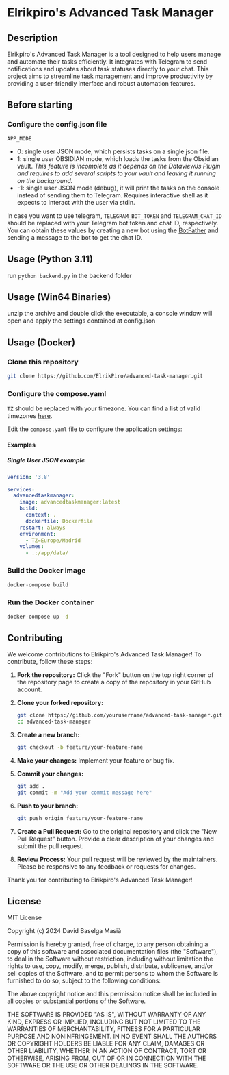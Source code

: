 # Elrikpiro's Advanced Task Manager

## Description

Elrikpiro's Advanced Task Manager is a tool designed to help users manage and automate their tasks efficiently. It integrates with Telegram to send notifications and updates about task statuses directly to your chat. This project aims to streamline task management and improve productivity by providing a user-friendly interface and robust automation features.

## Before starting

### Configure the config.json file
`APP_MODE` 
- 0: single user JSON mode, which persists tasks on a single json file. 
- 1: single user OBSIDIAN mode, which loads the tasks from the Obsidian vault. *This feature is incomplete as it depends on the DataviewJs Plugin and requires to add several scripts to your vault and leaving it running on the background.*
- -1: single user JSON mode (debug), it will print the tasks on the console instead of sending them to Telegram. Requires interactive shell as it expects to interact with the user via stdin.

In case you want to use telegram, `TELEGRAM_BOT_TOKEN` and `TELEGRAM_CHAT_ID` should be replaced with your Telegram bot token and chat ID, respectively. You can obtain these values by creating a new bot using the [BotFather](https://core.telegram.org/bots#6-botfather) and sending a message to the bot to get the chat ID.

## Usage (Python 3.11)

run `python backend.py` in the backend folder

## Usage (Win64 Binaries)

unzip the archive and double click the executable, a console window will open and apply the settings contained at config.json

## Usage (Docker)

### Clone this repository
```bash
git clone https://github.com/ElrikPiro/advanced-task-manager.git
```

### Configure the compose.yaml
`TZ` should be replaced with your timezone. You can find a list of valid timezones [here](https://en.wikipedia.org/wiki/List_of_tz_database_time_zones).

Edit the `compose.yaml` file to configure the application settings:

#### Examples

##### Single User JSON example
```yaml
version: '3.8'

services:
  advancedtaskmanager:
    image: advancedtaskmanager:latest
    build:
      context: .
      dockerfile: Dockerfile
    restart: always
    environment:
      - TZ=Europe/Madrid
    volumes:
      - .:/app/data/
```


### Build the Docker image
```bash
docker-compose build
```

### Run the Docker container
```bash
docker-compose up -d
```

## Contributing

We welcome contributions to Elrikpiro's Advanced Task Manager! To contribute, follow these steps:

1. **Fork the repository:**
   Click the "Fork" button on the top right corner of the repository page to create a copy of the repository in your GitHub account.

2. **Clone your forked repository:**
   ```sh
   git clone https://github.com/yourusername/advanced-task-manager.git
   cd advanced-task-manager
   ```

3. **Create a new branch:**
   ```sh
   git checkout -b feature/your-feature-name
   ```

4. **Make your changes:**
   Implement your feature or bug fix.

5. **Commit your changes:**
   ```sh
   git add .
   git commit -m "Add your commit message here"
   ```

6. **Push to your branch:**
   ```sh
   git push origin feature/your-feature-name
   ```

7. **Create a Pull Request:**
   Go to the original repository and click the "New Pull Request" button. Provide a clear description of your changes and submit the pull request.

8. **Review Process:**
   Your pull request will be reviewed by the maintainers. Please be responsive to any feedback or requests for changes.

Thank you for contributing to Elrikpiro's Advanced Task Manager!

## License

MIT License

Copyright (c) 2024 David Baselga Masià

Permission is hereby granted, free of charge, to any person obtaining a copy
of this software and associated documentation files (the "Software"), to deal
in the Software without restriction, including without limitation the rights
to use, copy, modify, merge, publish, distribute, sublicense, and/or sell
copies of the Software, and to permit persons to whom the Software is
furnished to do so, subject to the following conditions:

The above copyright notice and this permission notice shall be included in all
copies or substantial portions of the Software.

THE SOFTWARE IS PROVIDED "AS IS", WITHOUT WARRANTY OF ANY KIND, EXPRESS OR
IMPLIED, INCLUDING BUT NOT LIMITED TO THE WARRANTIES OF MERCHANTABILITY,
FITNESS FOR A PARTICULAR PURPOSE AND NONINFRINGEMENT. IN NO EVENT SHALL THE
AUTHORS OR COPYRIGHT HOLDERS BE LIABLE FOR ANY CLAIM, DAMAGES OR OTHER
LIABILITY, WHETHER IN AN ACTION OF CONTRACT, TORT OR OTHERWISE, ARISING FROM,
OUT OF OR IN CONNECTION WITH THE SOFTWARE OR THE USE OR OTHER DEALINGS IN THE
SOFTWARE.

